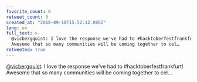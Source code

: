 ```yaml
---
favorite_count: 0
retweet_count: 0
created_at: "2018-09-18T15:52:12.000Z"
lang: en
full_text: >-
  @vicbergquist: I love the response we've had to #hacktoberfestfrankfurt!
  Awesome that so many communities will be coming together to cel…
retweeted: true
---
```


[@vicbergquist](https://twitter.com/vicbergquist): I love the response we've had
to #hacktoberfestfrankfurt! Awesome that so many communities will be coming
together to cel…
